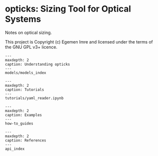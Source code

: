# opticks: Sizing Tool for Optical Systems

Notes on optical sizing.

This project is Copyright (c) Egemen Imre and licensed under the terms of the GNU GPL v3+ licence.

```{toctree} 
---
maxdepth: 2
caption: Understanding opticks
---
models/models_index
```

```{toctree} 
---
maxdepth: 2
caption: Tutorials
---
tutorials/yaml_reader.ipynb
```

```{toctree} 
---
maxdepth: 2
caption: Examples
---
how-to_guides
```

```{toctree} 
---
maxdepth: 2
caption: References
---
api_index
```